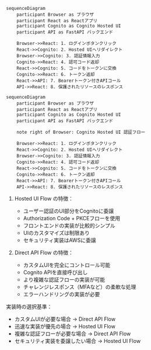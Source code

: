 ```mermaid
sequenceDiagram
    participant Browser as ブラウザ
    participant React as Reactアプリ
    participant Cognito as Cognito Hosted UI
    participant API as FastAPI バックエンド

    Browser->>React: 1. ログインボタンクリック
    React->>Cognito: 2. Hosted UIへリダイレクト
    Browser->>Cognito: 3. 認証情報入力
    Cognito->>React: 4. 認可コード返却
    React->>Cognito: 5. コードをトークンに交換
    Cognito->>React: 6. トークン返却
    React->>API: 7. Bearerトークン付きAPIコール
    API->>React: 8. 保護されたリソースのレスポンス
```

```mermaid
sequenceDiagram
    participant Browser as ブラウザ
    participant React as Reactアプリ
    participant Cognito as Cognito Hosted UI
    participant API as FastAPI バックエンド

    note right of Browser: Cognito Hosted UI 認証フロー

    Browser->>React: 1. ログインボタンクリック
    React->>Cognito: 2. Hosted UIへリダイレクト
    Browser->>Cognito: 3. 認証情報入力
    Cognito->>React: 4. 認可コード返却
    React->>Cognito: 5. コードをトークンに交換
    Cognito->>React: 6. トークン返却
    React->>API: 7. Bearerトークン付きAPIコール
    API->>React: 8. 保護されたリソースのレスポンス
```

1. Hosted UI Flow の特徴：
   - ユーザー認証のUI部分をCognitoに委譲
   - Authorization Code + PKCEフローを使用
   - フロントエンドの実装が比較的シンプル
   - UIのカスタマイズは制限あり
   - セキュリティ実装はAWSに委譲

2. Direct API Flow の特徴：
   - カスタムUIを完全にコントロール可能
   - Cognito APIを直接呼び出し
   - より複雑な認証フローの実装が可能
   - チャレンジレスポンス（MFAなど）の柔軟な処理
   - エラーハンドリングの実装が必要

実装時の選択基準：
- カスタムUIが必要な場合 → Direct API Flow
- 迅速な実装が優先の場合 → Hosted UI Flow
- 複雑な認証フローが必要な場合 → Direct API Flow
- セキュリティ実装を委譲したい場合 → Hosted UI Flow

